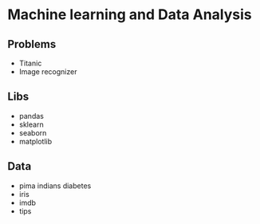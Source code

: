 # Machine learning and Data Analysis

## Problems
- Titanic
- Image recognizer

## Libs
- pandas
- sklearn
- seaborn
- matplotlib

## Data
- pima indians diabetes
- iris
- imdb
- tips
